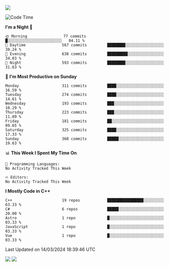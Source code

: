 ![](https://komarev.com/ghpvc/?username=lilpidgey&color=red)
<!--START_SECTION:waka-->
![Code Time](http://img.shields.io/badge/Code%20Time-1%2C491%20hrs%2018%20mins-blue)

**I'm a Night 🦉** 

```text
🌞 Morning                77 commits          █░░░░░░░░░░░░░░░░░░░░░░░░   04.11 % 
🌆 Daytime                567 commits         ████████░░░░░░░░░░░░░░░░░   30.24 % 
🌃 Evening                638 commits         █████████░░░░░░░░░░░░░░░░   34.03 % 
🌙 Night                  593 commits         ████████░░░░░░░░░░░░░░░░░   31.63 % 
```
📅 **I'm Most Productive on Sunday** 

```text
Monday                   311 commits         ████░░░░░░░░░░░░░░░░░░░░░   16.59 % 
Tuesday                  274 commits         ████░░░░░░░░░░░░░░░░░░░░░   14.61 % 
Wednesday                193 commits         ███░░░░░░░░░░░░░░░░░░░░░░   10.29 % 
Thursday                 223 commits         ███░░░░░░░░░░░░░░░░░░░░░░   11.89 % 
Friday                   181 commits         ██░░░░░░░░░░░░░░░░░░░░░░░   09.65 % 
Saturday                 325 commits         ████░░░░░░░░░░░░░░░░░░░░░   17.33 % 
Sunday                   368 commits         █████░░░░░░░░░░░░░░░░░░░░   19.63 % 
```


📊 **This Week I Spent My Time On** 

```text
💬 Programming Languages: 
No Activity Tracked This Week

🔥 Editors: 
No Activity Tracked This Week
```

**I Mostly Code in C++** 

```text
C++                      19 repos            ████████████████░░░░░░░░░   63.33 % 
C#                       6 repos             █████░░░░░░░░░░░░░░░░░░░░   20.00 % 
Astro                    1 repo              █░░░░░░░░░░░░░░░░░░░░░░░░   03.33 % 
JavaScript               1 repo              █░░░░░░░░░░░░░░░░░░░░░░░░   03.33 % 
Vue                      1 repo              █░░░░░░░░░░░░░░░░░░░░░░░░   03.33 % 
```




 Last Updated on 14/03/2024 18:39:46 UTC
<!--END_SECTION:waka-->
![](https://hit.yhype.me/github/profile?user_id=42968544)
![](https://komarev.com/ghpvc/?lilpidgey)
